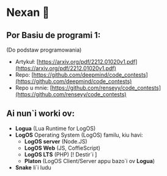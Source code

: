 # Nexan 👋
## Por **Basiu de programi 1**:
(Do podstaw programowania)

- Artykuł: [https://arxiv.org/pdf/2212.01020v1.pdf](https://arxiv.org/pdf/2212.01020v1.pdf)
- Repo: [https://github.com/deepmind/code_contests](https://github.com/deepmind/code_contests)
- Repo u mnie: [https://github.com/renseyy/code_contests](https://github.com/renseyy/code_contests)

## Ai nun`i worki ov:
- **Logua** (Lua Runtime for LogOS)
- **LogOS** Operating System (LogOS) familu, kiu havi:
  - **LogOS server** (Node.JS)
  - **LogOS Web** (JS, CoffieScript)
  - **LogOS LTS** (PHP) [! Destir`i ]
  - **Platon** (LogOS Client/Server appu bazo`i ov **Logua**)
- **Snake** li`i ludu 


